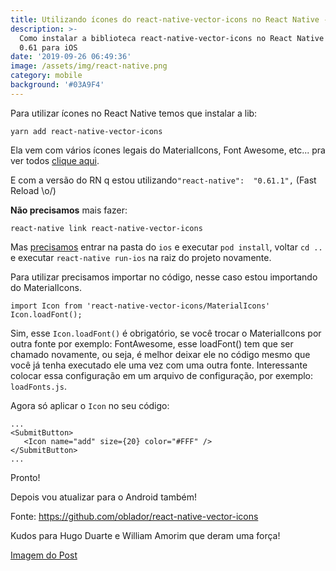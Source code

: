 ```yaml
---
title: Utilizando ícones do react-native-vector-icons no React Native - iOS
description: >-
  Como instalar a biblioteca react-native-vector-icons no React Native na versão
  0.61 para iOS
date: '2019-09-26 06:49:36'
image: /assets/img/react-native.png
category: mobile
background: '#03A9F4'
---
```

Para utilizar ícones no React Native temos que instalar a lib:

```
yarn add react-native-vector-icons
```

Ela vem com vários ícones legais do MaterialIcons, Font Awesome, etc... pra ver todos [clique aqui](https://oblador.github.io/react-native-vector-icons/).

E com a versão do RN q estou utilizando`"react-native":  "0.61.1",` (Fast Reload \o/)

**Não precisamos** mais fazer:

```
react-native link react-native-vector-icons
```

Mas [precisamos](https://github.com/react-native-community/cli/blob/master/docs/autolinking.md) entrar na pasta do `ios` e executar `pod install`, voltar `cd .. ` e executar `react-native run-ios` na raiz do projeto novamente.

Para utilizar precisamos importar no código, nesse caso estou importando do MaterialIcons.

```
import Icon from 'react-native-vector-icons/MaterialIcons'
Icon.loadFont();
```

Sim, esse `Icon.loadFont()` é obrigatório, se você trocar o MaterialIcons por outra fonte por exemplo:  FontAwesome, esse loadFont() tem que ser chamado novamente, ou seja, é melhor deixar ele no código mesmo que você já tenha executado ele uma vez com uma outra fonte. Interessante colocar essa configuração em um arquivo de configuração, por exemplo: `loadFonts.js`.

Agora só aplicar o `Icon` no seu código: 

```
...
<SubmitButton>
   <Icon name="add" size={20} color="#FFF" />
</SubmitButton>
...
```

Pronto!

Depois vou atualizar para o Android também!

Fonte: https://github.com/oblador/react-native-vector-icons

Kudos para Hugo Duarte e William Amorim que deram uma força!


[Imagem do Post](https://medium.com/react-native-training/best-practices-for-creating-react-native-apps-part-1-66311c746df3) 
